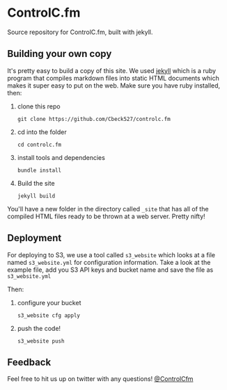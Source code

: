 ControlC.fm
=========

Source repository for ControlC.fm, built with jekyll.


## Building your own copy

It's pretty easy to build a copy of this site. We used [jekyll](http://jekyllrb.com/) which is a ruby program that compiles markdown files into static HTML documents which makes it super easy to put on the web.
Make sure you have ruby installed, then:

1. clone this repo

   `git clone https://github.com/Cbeck527/controlc.fm`

2. cd into the folder

    `cd controlc.fm`

3. install tools and dependencies

    `bundle install`

4. Build the site

   `jekyll build`

You'll have a new folder in the directory called `_site` that has all of the compiled HTML files ready to be thrown at a web server. Pretty nifty!

## Deployment

For deploying to S3, we use a tool called `s3_website` which looks at a file named `s3_website.yml` for configuration information. Take a look at the example file, add you S3 API keys and bucket name and save the file as `s3_website.yml`

Then:

1. configure your bucket

    `s3_website cfg apply`

2. push the code!

    `s3_website push`

## Feedback

Feel free to hit us up on twitter with any questions! [@ControlCfm](https://twitter.com/ControlCfm)
